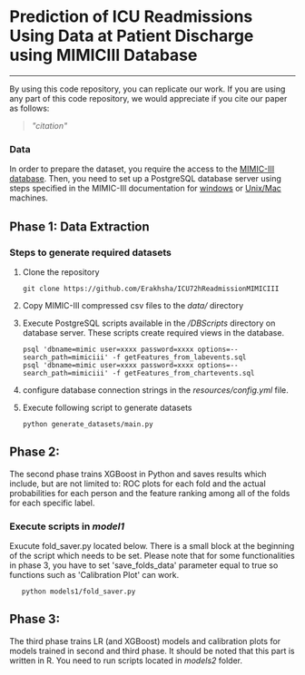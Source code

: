 # Prediction of ICU Readmissions Using Data at Patient Discharge using MIMICIII Database  
- - -  

By using this code repository, you can replicate our work. If you are using any part of this code repository, we would appreciate if you cite our paper as follows:   

> *"citation"*  

### Data
In order to prepare the dataset, you require the access to the [MIMIC-III database](https://mimic.physionet.org/). Then, you need to set up a PostgreSQL database server using steps specified in the MIMIC-III documentation for [windows](https://mimic.physionet.org/tutorials/install-mimic-locally-windows/) or [Unix/Mac](https://mimic.physionet.org/tutorials/install-mimic-locally-ubuntu/) machines.  

## Phase 1: Data Extraction  
### Steps to generate required datasets  

1. Clone the repository

       git clone https://github.com/Erakhsha/ICU72hReadmissionMIMICIII  

2. Copy MIMIC-III compressed csv files to the *data/* directory  

3. Execute PostgreSQL scripts available in the */DBScripts* directory on database server. These scripts create required views in the database.

       psql 'dbname=mimic user=xxxx password=xxxx options=--search_path=mimiciii' -f getFeatures_from_labevents.sql  
	   psql 'dbname=mimic user=xxxx password=xxxx options=--search_path=mimiciii' -f getFeatures_from_chartevents.sql  

4. configure database connection strings in the *resources/config.yml* file.  

5. Execute following script to generate datasets

       python generate_datasets/main.py   

## Phase 2:  
The second phase trains XGBoost in Python and saves results which include, but are not limited to: ROC plots for each fold and the actual probabilities for each person and the feature ranking among all of the folds for each specific label.  
### Execute scripts in *model1*  
Exucute fold_saver.py located below. There is a small block at the beginning of the script which needs to be set. Please note that for some functionalities in phase 3, you have to set 'save_folds_data' parameter equal to true so functions such as 'Calibration Plot' can work.  

       python models1/fold_saver.py 
	   
## Phase 3:  

The third phase trains LR (and XGBoost) models and calibration plots for models trained in second and third phase. It should be noted that this part is written in R. You need to run scripts located in *models2* folder.  
